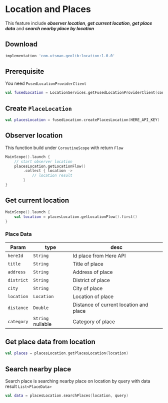 
# Location and Places
This feature include ***observer location***, ***get current location***, ***get place data*** and ***search nearby place by location***

## Download
```groovy
implementation 'com.utsman.geolib:location:1.0.0'
```

## Prerequisite
You need `FusedLocationProviderClient`
```kotlin
val fusedLocation = LocationServices.getFusedLocationProviderClient(context)
```

## Create `PlaceLocation`
```kotlin
val placesLocation = fusedLocation.createPlacesLocation(HERE_API_KEY)
```

## Observer location
This function build under `CoroutineScope` with return `Flow`
```kotlin
MainScope().launch {
    // start observer location
    placesLocation.getLocationFlow()
        .collect { location ->
            // location result
        }
}
```

## Get current location 
```kotlin
MainScope().launch {
    val location = placesLocation.getLocationFlow().first()
}
```

### Place Data
|Param|type|desc|
|---|---|---|
|`hereId`|`String`|Id place from Here API|
|`title`|`String`|Title of place|
|`address`|`String`|Address of place|
|`district`|`String`|District of place|
|`city`|`String`|City of place|
|`location`|`Location`|Location of place|
|`distance`|`Double`|Distance of current location and place|
|`category`|`String` nullable |Category of place|

## Get place data from location
```kotlin
val places = placesLocation.getPlacesLocation(location)
```

## Search nearby place
Search place is searching nearby place on location by query with data result `List<PlaceData>`
```kotlin
val data = placesLocation.searchPlaces(location, query)
```
